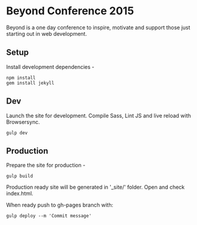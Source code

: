 # Beyond Conference 2015
Beyond is a one day conference to inspire, motivate and support those just starting out in web development.

## Setup
Install development dependencies -
```
npm install
gem install jekyll
```
## Dev
Launch the site for development. Compile Sass, Lint JS and live reload with Browsersync.
```
gulp dev
```

## Production

Prepare the site for production -
```
gulp build
 ```
Production ready site will be generated in '\_site/' folder. Open and check index.html.

When ready push to gh-pages branch with:

```
gulp deploy --m 'Commit message'
```
